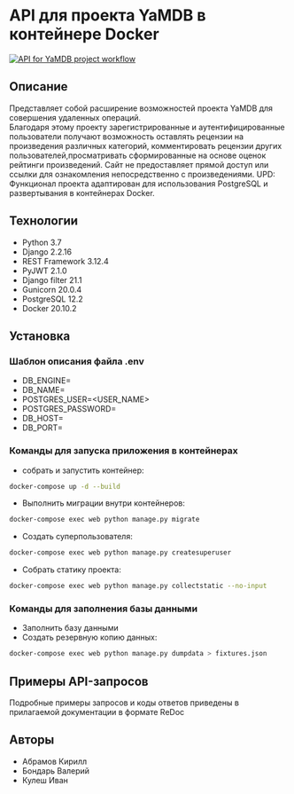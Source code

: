# API для проекта YaMDB в контейнере Docker
[![API for YaMDB project workflow](https://github.com/bondarval/yamdb_final/actions/workflows/yamdb_workflow.yml/badge.svg?branch=main)](https://github.com/bondarval/yamdb_final/actions/workflows/yamdb_workflow.yml)
## Описание
Представляет собой расширение возможностей проекта YaMDB для совершения удаленных операций.   
Благодаря этому проекту зарегистрированные и аутентифицированные пользователи получают 
возможность оставлять рецензии на произведения различных категорий, 
комментировать рецензии других пользователей,просматривать сформированные на основе оценок рейтинги произведений. 
Сайт не предоставляет прямой доступ или ссылки для ознакомления непосредственно с произведениями.
UPD: Функционал проекта адаптирован для использования PostgreSQL и развертывания в контейнерах Docker. 
## Технологии
 - Python 3.7
 - Django 2.2.16
 - REST Framework 3.12.4
 - PyJWT 2.1.0
 - Django filter 21.1
 - Gunicorn 20.0.4
 - PostgreSQL 12.2
 - Docker 20.10.2
## Установка
### Шаблон описания файла .env
 - DB_ENGINE=<ENGINE>
 - DB_NAME=<NAME>
 - POSTGRES_USER=<USER_NAME>
 - POSTGRES_PASSWORD=<PASSWORD>
 - DB_HOST=<HOST>
 - DB_PORT=<PORT>
### Команды для запуска приложения в контейнерах
- собрать и запустить контейнер:
```bash
docker-compose up -d --build
```
- Выполнить миграции внутри контейнеров:
```bash
docker-compose exec web python manage.py migrate
```
- Создать суперпользователя:
```bash
docker-compose exec web python manage.py createsuperuser
```
- Собрать статику проекта:
```bash
docker-compose exec web python manage.py collectstatic --no-input
``` 
### Команды для заполнения базы данными
- Заполнить базу данными
- Создать резервную копию данных:
```bash
docker-compose exec web python manage.py dumpdata > fixtures.json
```
## Примеры API-запросов
Подробные примеры запросов и коды ответов приведены в прилагаемой документации в формате ReDoc 
## Авторы
- Абрамов Кирилл
- Бондарь Валерий
- Кулеш Иван
